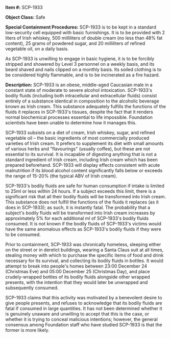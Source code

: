**Item #:** SCP-1933

**Object Class:** Safe

**Special Containment Procedures:** SCP-1933 is to be kept in a standard low-security cell equipped with basic furnishings. It is to be provided with 2 liters of Irish whiskey, 500 milliliters of double cream (no less than 48% fat content), 25 grams of powdered sugar, and 20 milliliters of refined vegetable oil, on a daily basis.

As SCP-1933 is unwilling to engage in basic hygiene, it is to be forcibly stripped and showered by Level 3 personnel on a weekly basis, and its beard shaved and nails clipped on a monthly basis. Its soiled clothing is to be considered highly flammable, and is to be incinerated as a fire hazard.

**Description:** SCP-1933 is an obese, middle-aged Caucasian male in a constant state of moderate to severe alcohol intoxication. SCP-1933's bodily fluids (including both intracellular and extracellular fluids) consist entirely of a substance identical in composition to the alcoholic beverage known as Irish cream. This substance adequately fulfills the functions of the fluids it replaces in SCP-1933's tissues, despite the fact that it renders normal biochemical processes essential to life impossible. Foundation scientists have been unable to determine how it manages this.

SCP-1933 subsists on a diet of cream, Irish whiskey, sugar, and refined vegetable oil – the basic ingredients of most commercially produced varieties of Irish cream. It prefers to supplement its diet with small amounts of various herbs and "flavourings" (usually coffee), but these are not essential to its survival. It is incapable of digesting anything that is not a standard ingredient of Irish cream, including Irish cream which has been prepared beforehand. SCP-1933 will display effects consistent with acute malnutrition if its blood alcohol content significantly falls below or exceeds the range of 15-20% (the typical ABV of Irish cream).

SCP-1933's bodily fluids are safe for human consumption if intake is limited to 25ml or less within 24 hours. If a subject exceeds this limit, there is a significant risk that all their bodily fluids will be transformed into Irish cream. This substance does not fulfill the functions of the fluids it replaces (as it does in SCP-1933); as such, it is instantly fatal. The probability that a subject's bodily fluids will be transformed into Irish cream increases by approximately 5% for each additional ml of SCP-1933's bodily fluids consumed. It is not known if the bodily fluids of SCP-1933's victims would have the same anomalous effects as SCP-1933's bodily fluids if they were to be consumed.

Prior to containment, SCP-1933 was chronically homeless, sleeping either on the street or in derelict buildings, wearing a Santa Claus suit at all times, stealing money with which to purchase the specific items of food and drink necessary for its survival, and collecting its bodily fluids in bottles. It would attempt to break into people's homes between 23:00 December 24 (Christmas Eve) and 05:00 December 25 (Christmas Day), and place crudely-wrapped bottles of its bodily fluids alongside other wrapped presents, with the intention that they would later be unwrapped and subsequently consumed.

SCP-1933 claims that this activity was motivated by a benevolent desire to give people presents, and refuses to acknowledge that its bodily fluids are fatal if consumed in large quantities. It has not been determined whether it is genuinely unaware and unwilling to accept that this is the case, or whether it is trying to conceal malicious intentions; however, the general consensus among Foundation staff who have studied SCP-1933 is that the former is more likely.